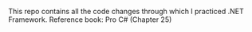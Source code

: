 This repo contains all the code changes through which I practiced .NET Framework.
Reference book: Pro C# (Chapter 25)